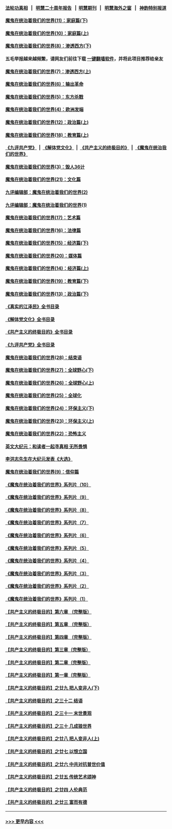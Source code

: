 #### [法轮功真相](https://github.com/gfw-breaker/truth/blob/master/README.md?t=0) &nbsp;&nbsp;|&nbsp;&nbsp; [明慧二十周年报告](https://github.com/gfw-breaker/mh-reports/blob/master/README.md?t=0) &nbsp;&nbsp;|&nbsp;&nbsp;[明慧期刊](https://github.com/gfw-breaker/mh-qikan) &nbsp;&nbsp;|&nbsp;&nbsp; [明慧海外之窗](https://github.com/gfw-breaker/mh-news/blob/master/README.md?t=0) &nbsp;&nbsp;|&nbsp;&nbsp; [神韵特别报道](https://github.com/gfw-breaker/mh-news/blob/master/shenyun.md?t=0)
#### [魔鬼在统治着我们的世界(11)：家庭篇(下)](../pages/nsc422/n10440961.md?t=11262001) 
#### [魔鬼在统治着我们的世界(10)：家庭篇(上)](../pages/nsc422/n10435448.md?t=11262001) 
#### [魔鬼在统治着我们的世界(8)：渗透西方(下)](../pages/nsc422/n10429603.md?t=11262001) 
#### 五毛举报越来越频繁，请网友们前往下载 [一键翻墙软件](https://github.com/gfw-breaker/ssr-accounts)，并将此项目推荐给亲友
#### [魔鬼在统治着我们的世界(7)：渗透西方(上)](../pages/nsc422/n10426013.md?t=11262001) 
#### [魔鬼在统治着我们的世界(6)：输出革命](../pages/nsc422/n10421536.md?t=11262001) 
#### [魔鬼在统治着我们的世界(5)：东方杀戮](../pages/nsc422/n10417707.md?t=11262001) 
#### [魔鬼在统治着我们的世界(4)：欧洲发端](../pages/nsc422/n10414890.md?t=11262001) 
#### [魔鬼在统治着我们的世界(12)：政治篇(上)](../pages/nsc422/n10444576.md?t=11262001) 
#### [魔鬼在统治着我们的世界(18)：教育篇(上)](../pages/nsc422/n10526970.md?t=11262001) 
#### [《九评共产党》](https://github.com/begood0513/9ping.md/blob/master/README.md) &nbsp;|&nbsp; [《解体党文化》](../../../../jtdwh.md/blob/master/README.md)  &nbsp;|&nbsp; [《共产主义的终极目的》](../../../../gczydzjmd.md/blob/master/README.md) &nbsp;|&nbsp; [《魔鬼在统治我们的世界》](../../../../mgztzwmdsj.md/blob/master/README.md) 
#### [魔鬼在统治着我们的世界(3)：毁人36计](../pages/nsc422/n10411583.md?t=11262001) 
#### [魔鬼在统治着我们的世界(21)：文化篇](../pages/nsc422/n10597706.md?t=11262001) 
#### [九评编辑部：魔鬼在统治着我们的世界(2)](../pages/nsc422/n10410036.md?t=11262001) 
#### [九评编辑部：魔鬼在统治着我们的世界(1)](../pages/nsc422/n10406825.md?t=11262001) 
#### [魔鬼在统治着我们的世界(17)：艺术篇](../pages/nsc422/n10499093.md?t=11262001) 
#### [魔鬼在统治着我们的世界(16)：法律篇](../pages/nsc422/n10485969.md?t=11262001) 
#### [魔鬼在统治着我们的世界(15)：经济篇(下)](../pages/nsc422/n10469975.md?t=11262001) 
#### [魔鬼在统治着我们的世界(20)：媒体篇](../pages/nsc422/n10586579.md?t=11262001) 
#### [魔鬼在统治着我们的世界(14)：经济篇(上)](../pages/nsc422/n10457370.md?t=11262001) 
#### [魔鬼在统治着我们的世界(19)：教育篇(下)](../pages/nsc422/n10564808.md?t=11262001) 
#### [魔鬼在统治着我们的世界(13)：政治篇(下)](../pages/nsc422/n10448270.md?t=11262001) 
#### [《真实的江泽民》全书目录](../pages/nsc422/n13721399.md?t=11262001) 
#### [《解体党文化》全书目录](../pages/nsc422/n13721157.md?t=11262001) 
#### [《共产主义的终极目的》全书目录](../pages/nsc422/n13721048.md?t=11262001) 
#### [《九评共产党》全书目录](../pages/nsc422/n13708085.md?t=11262001) 
#### [魔鬼在统治着我们的世界(28)：结束语](../pages/nsc422/n10936246.md?t=11262001) 
#### [魔鬼在统治着我们的世界(27)：全球野心(下)](../pages/nsc422/n10928319.md?t=11262001) 
#### [魔鬼在统治着我们的世界(26)：全球野心(上)](../pages/nsc422/n10900318.md?t=11262001) 
#### [魔鬼在统治着我们的世界(25)：全球化](../pages/nsc422/n10788205.md?t=11262001) 
#### [魔鬼在统治着我们的世界(24)：环保主义(下)](../pages/nsc422/n10695307.md?t=11262001) 
#### [魔鬼在统治着我们的世界(23)：环保主义(上)](../pages/nsc422/n10688613.md?t=11262001) 
#### [魔鬼在统治着我们的世界(22)：恐怖主义](../pages/nsc422/n10614727.md?t=11262001) 
#### [英文大纪元：和读者一起寻真相 无所畏惧](../pages/nsc422/n12542027.md?t=11262001) 
#### [李洪志先生在大纪元发表《大选》](../pages/nsc422/n12534746.md?t=11262001) 
#### [魔鬼在统治着我们的世界(9)：信仰篇](../pages/nsc422/n10432159.md?t=11262001) 
#### [《魔鬼在统治着我们的世界》系列片（10）](../pages/nsc422/n12292670.md?t=11262001) 
#### [《魔鬼在统治着我们的世界》系列片（9）](../pages/nsc422/n12290859.md?t=11262001) 
#### [《魔鬼在统治着我们的世界》系列片（8）](../pages/nsc422/n12287445.md?t=11262001) 
#### [《魔鬼在统治着我们的世界》系列片（7）](../pages/nsc422/n12283425.md?t=11262001) 
#### [《魔鬼在统治着我们的世界》系列片（6）](../pages/nsc422/n12282314.md?t=11262001) 
#### [《魔鬼在统治着我们的世界》系列片（5）](../pages/nsc422/n12281419.md?t=11262001) 
#### [《魔鬼在统治着我们的世界》系列片（4）](../pages/nsc422/n12274024.md?t=11262001) 
#### [《魔鬼在统治着我们的世界》系列片（3）](../pages/nsc422/n12271322.md?t=11262001) 
#### [《魔鬼在统治着我们的世界》系列片（2）](../pages/nsc422/n12269049.md?t=11262001) 
#### [《魔鬼在统治着我们的世界》系列片（1）](../pages/nsc422/n12267575.md?t=11262001) 
#### [【共产主义的终极目的】第六章 （完整版）](../pages/nsc422/n11428913.md?t=11262001) 
#### [【共产主义的终极目的】第五章 （完整版）](../pages/nsc422/n11428912.md?t=11262001) 
#### [【共产主义的终极目的】第四章 （完整版）](../pages/nsc422/n11428907.md?t=11262001) 
#### [【共产主义的终极目的】第三章（完整版）](../pages/nsc422/n11428848.md?t=11262001) 
#### [【共产主义的终极目的】第二章（完整版）](../pages/nsc422/n11428831.md?t=11262001) 
#### [【共产主义的终极目的】第一章（完整版）](../pages/nsc422/n11417651.md?t=11262001) 
#### [【共产主义的终极目的】之廿九 把人变非人(下)](../pages/nsc422/n11344140.md?t=11262001) 
#### [【共产主义的终极目的】之三十二 结语](../pages/nsc422/n11360535.md?t=11262001) 
#### [【共产主义的终极目的】之三十一 末世景观](../pages/nsc422/n11351129.md?t=11262001) 
#### [【共产主义的终极目的】之三十 几成狼世界](../pages/nsc422/n11348280.md?t=11262001) 
#### [【共产主义的终极目的】之廿八 把人变非人(上)](../pages/nsc422/n11340492.md?t=11262001) 
#### [【共产主义的终极目的】之廿七 以恨立国](../pages/nsc422/n11336944.md?t=11262001) 
#### [【共产主义的终极目的】之廿六 中共对抗普世价值](../pages/nsc422/n11324785.md?t=11262001) 
#### [【共产主义的终极目的】之廿五 传统艺术颂神](../pages/nsc422/n11296396.md?t=11262001) 
#### [【共产主义的终极目的】之廿四 人伦典范](../pages/nsc422/n11296397.md?t=11262001) 
#### [【共产主义的终极目的】之廿三 富而有德](../pages/nsc422/n11283598.md?t=11262001) 

----
#### [ >>> 更早内容 <<< ](../indexes/nsc422-earlier.md)
